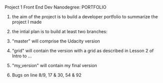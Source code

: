 Project 1 Front End Dev Nanodegree: PORTFOLIO


1. the aim of the project is to build a developer portfolio to summarize the project I made

2. the intial plan is to build at least two branches: 

3. "master" will comprise the Udacity version

4.  "grid" will contain the version with a grid as described in Lesson 2 of Intro to ...

5. "my_version" will contain my final version

6. Bugs on line 8/9, 17 & 30, 54 & 92